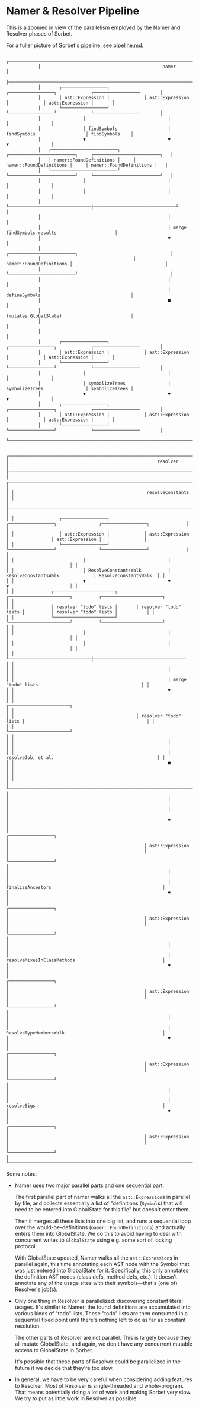 # Namer & Resolver Pipeline

This is a zoomed in view of the parallelism employed by the Namer and Resolver
phases of Sorbet.

For a fuller picture of Sorbet's pipeline, see [pipeline.md](pipeline.md).

```
            ┌─────────────────────────────────────────────────────────────────────────────────────────────────┐
            │                                              namer                                              │
            ├─────────────────────────────────────────────────────────────────────────────────────────────────┤
            │       ┌─────────────────┐             ┌─────────────────┐             ┌─────────────────┐       │
            │       │ ast::Expression │             │ ast::Expression │             │ ast::Expression │       │
            │       └─────────────────┘             └─────────────────┘             └─────────────────┘       │
            │                │                               │                               │                │
            │                │ findSymbols                   │ findSymbols                   │ findSymbols    │
            │                ▼                               ▼                               ▼                │
            │   ┌─────────────────────────┐     ┌─────────────────────────┐     ┌─────────────────────────┐   │
            │   │ namer::FoundDefinitions │     │ namer::FoundDefinitions │     │ namer::FoundDefinitions │   │
            │   └─────────────────────────┘     └─────────────────────────┘     └─────────────────────────┘   │
            │                │                               │                               │                │
            │                │                               │                               │                │
            │                └───────────────────────────────┼───────────────────────────────┘                │
            │                                                │                                                │
            │                                                │ merge findSymbols results                      │
            │                                                ▼                                                │
            │                                   ┌─────────────────────────┐                                   │
            │                                   │ namer::FoundDefinitions │                                   │
            │                                   └─────────────────────────┘                                   │
            │                                                │                                                │
            │                                                │ defineSymbols                                  │
            │                                                ■                                                │
            │                                                  (mutates GlobalState)                          │
            │                                                                                                 │
            │                                                                                                 │
            │       ┌─────────────────┐             ┌─────────────────┐             ┌─────────────────┐       │
            │       │ ast::Expression │             │ ast::Expression │             │ ast::Expression │       │
            │       └─────────────────┘             └─────────────────┘             └─────────────────┘       │
            │                │                               │                               │                │
            │                │ symbolizeTrees                │ symbolizeTrees                │ symbolizeTrees │
            │                ▼                               ▼                               ▼                │
            │       ┌─────────────────┐             ┌─────────────────┐             ┌─────────────────┐       │
            │       │ ast::Expression │             │ ast::Expression │             │ ast::Expression │       │
            │       └─────────────────┘             └─────────────────┘             └─────────────────┘       │
            └─────────────────────────────────────────────────────────────────────────────────────────────────┘


┌─────────────────────────────────────────────────────────────────────────────────────────────────────────────────────────┐
│                                                        resolver                                                         │
├─────────────────────────────────────────────────────────────────────────────────────────────────────────────────────────┤
│ ┌─────────────────────────────────────────────────────────────────────────────────────────────────────────────────────┐ │
│ │                                                  resolveConstants                                                   │ │
│ ├─────────────────────────────────────────────────────────────────────────────────────────────────────────────────────┤ │
│ │                 ┌─────────────────┐             ┌─────────────────┐                ┌─────────────────┐              │ │
│ │                 │ ast::Expression │             │ ast::Expression │                │ ast::Expression │              │ │
│ │                 └─────────────────┘             └─────────────────┘                └─────────────────┘              │ │
│ │                          │                               │                                  │                       │ │
│ │                          │ ResolveConstantsWalk          │ ResolveConstantsWalk             │ ResolveConstantsWalk  │ │
│ │                          ▼                               ▼                                  ▼                       │ │
│ │              ┌───────────────────────┐       ┌───────────────────────┐          ┌───────────────────────┐           │ │
│ │              │ resolver "todo" lists │       │ resolver "todo" lists │          │ resolver "todo" lists │           │ │
│ │              └───────────────────────┘       └───────────────────────┘          └───────────────────────┘           │ │
│ │                          │                               │                                  │                       │ │
│ │                          │                               │                                  │                       │ │
│ │                          └───────────────────────────────┼──────────────────────────────────┘                       │ │
│ │                                                          │                                                          │ │
│ │                                                          │ merge "todo" lists                                       │ │
│ │                                                          ▼                                                          │ │
│ │                                              ┌───────────────────────┐                                              │ │
│ │                                              │ resolver "todo" lists │                                              │ │
│ │                                              └───────────────────────┘                                              │ │
│ │                                                          │                                                          │ │
│ │                                                          │ resolveJob, et al.                                       │ │
│ │                                                          ■                                                          │ │
│ │                                                                                                                     │ │
│ └─────────────────────────────────────────────────────────────────────────────────────────────────────────────────────┘ │
│                                                            │                                                            │
│                                                            │                                                            │
│                                                            ▼                                                            │
│                                                   ┌─────────────────┐                                                   │
│                                                   │ ast::Expression │                                                   │
│                                                   └─────────────────┘                                                   │
│                                                            │                                                            │
│                                                            │ finalizeAncestors                                          │
│                                                            ▼                                                            │
│                                                   ┌─────────────────┐                                                   │
│                                                   │ ast::Expression │                                                   │
│                                                   └─────────────────┘                                                   │
│                                                            │                                                            │
│                                                            │ resolveMixesInClassMethods                                 │
│                                                            ▼                                                            │
│                                                   ┌─────────────────┐                                                   │
│                                                   │ ast::Expression │                                                   │
│                                                   └─────────────────┘                                                   │
│                                                            │                                                            │
│                                                            │ ResolveTypeMembersWalk                                     │
│                                                            ▼                                                            │
│                                                   ┌─────────────────┐                                                   │
│                                                   │ ast::Expression │                                                   │
│                                                   └─────────────────┘                                                   │
│                                                            │                                                            │
│                                                            │ resolveSigs                                                │
│                                                            ▼                                                            │
│                                                   ┌─────────────────┐                                                   │
│                                                   │ ast::Expression │                                                   │
│                                                   └─────────────────┘                                                   │
└─────────────────────────────────────────────────────────────────────────────────────────────────────────────────────────┘
```

Some notes:

- Namer uses two major parallel parts and one sequential part.

  The first parallel part of namer walks all the `ast::Expression`s in parallel
  by file, and collects essentially a list of "definitions (`Symbol`s) that will
  need to be entered into GlobalState for this file" but doesn't enter them.

  Then it merges all these lists into one big list, and runs a sequential loop
  over the would-be-definitions (`namer::FoundDefinitions`) and actually enters
  them into GlobalState. We do this to avoid having to deal with concurrent
  writes to `GlobalState` using e.g. some sort of locking protocol.

  With GlobalState updated, Namer walks all the `ast::Expression`s in parallel
  again, this time annotating each AST node with the Symbol that was just
  entered into GlobalState for it. Specifically, this only annotates the
  definition AST nodes (class defs, method defs, etc.). It doesn't annotate any
  of the usage sites with their symbols—that's (one of) Resolver's job(s).

- Only one thing in Resolver is parallelized: discovering constant literal
  usages. It's similar to Namer: the found definitions are accumulated into
  various kinds of "todo" lists. These "todo" lists are then consumed in a
  sequential fixed point until there's nothing left to do as far as constant
  resolution.

  The other parts of Resolver are not parallel. This is largely because they all
  mutate GlobalState, and again, we don't have any concurrent mutable access to
  GlobalState in Sorbet.

  It's possible that these parts of Resolver could be parallelized in the
  future if we decide that they're too slow.

- In general, we have to be very careful when considering adding features to
  Resolver. Most of Resolver is single-threaded and whole-program. That means
  potentially doing a lot of work and making Sorbet very slow. We try to put as
  little work in Resolver as possible.
